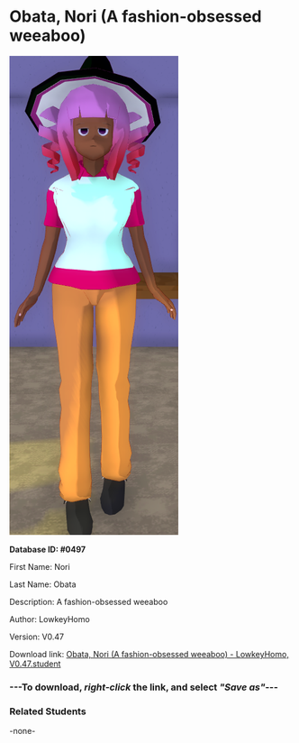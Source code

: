 # Obata, Nori (A fashion-obsessed weeaboo)

<img src="Files/Images/Obata, Nori (A fashion-obsessed weeaboo).png" title="Obata, Nori (A fashion-obsessed weeaboo) - LowkeyHomo, V0.47">

**Database ID: #0497**

First Name: Nori

Last Name: Obata

Description: A fashion-obsessed weeaboo

Author: LowkeyHomo

Version: V0.47

Download link: <a href="https://raw.githubusercontent.com/Arbiter1223/Daigaku-Gurashi-Custom-Students/master/Files/Studen%20Files/Obata%2C%20Nori%20(A%20fashion-obsessed%20weeaboo)%20-%20LowkeyHomo%2C%20V0.47.student">Obata, Nori (A fashion-obsessed weeaboo) - LowkeyHomo, V0.47.student</a>

### ---**To download, _right-click_ the link, and select _"Save as"_**---

### Related Students

-none-
